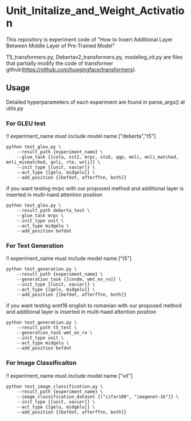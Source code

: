 # Unit_Initalize_and_Weight_Activation

This repository is experiment code of "How to Insert Additional Layer Between Middle Layer of Pre-Trained Model"

T5_transformers.py, Debertav2_transformers.py, modeling_vit.py are files that partially modify the code of transformer github(https://github.com/huggingface/transformers).

## Usage
Detailed hyperparameters of each experiment are found in parse_args() at utils.py 
### For GLEU test  
!! experiment_name must include model name ["deberta","t5"]
``` 
python test_gleu.py \
    --result_path {experiment_name} \
    --glue_task {[cola, sst2, mrpc, stsb, qqp, mnli, mnli_matched, mnli_mismatched, qnli, rte, wnli]} \
    --init_type {[unit, xavier]} \
    --act_type {[gelu, midgelu]} \
    --add_position {[befdot, afterffnn, both]}
```

if you want testing mrpc with our proposed method and additional layer is inserted in multi-haed attention position

``` 
python test_gleu.py \
    --result_path deberta_test \
    --glue_task mrpc \
    --init_type unit \
    --act_type midgelu \
    --add_position befdot
```

### For Text Generation

!! experiment_name must include model name ["t5"]
``` 
python test_generation.py \
    --result_path {experiment_name} \
    --generation_task {[cnndm, wmt_en_ro]} \
    --init_type {[unit, xavier]} \
    --act_type {[gelu, midgelu]} \
    --add_position {[befdot, afterffnn, both]}  
```

if you want testing wmt16 english to romanian with our proposed method and additional layer is inserted in multi-haed attention position
``` 
python test_generation.py \
    --result_path t5_test \
    --generation_task wmt_en_ro \
    --init_type unit \
    --act_type midgelu \
    --add_position befdot
```


### For Image Classificaiton

!! experiment_name must include model name ["vit"]
``` 
python test_image_classification.py \
    --result_path {experiment_name} \
    --image_classification_dataset {["cifar100", "imagenet-1k"]} \
    --init_type {[unit, xavier]} \
    --act_type {[gelu, midgelu]} \
    --add_position {[befdot, afterffnn, both]}
```
